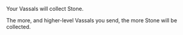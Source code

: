 Your Vassals will collect Stone.

The more, and higher-level Vassals you send, the more Stone will be collected.
